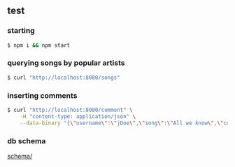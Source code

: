 ## test
### starting
``` bash
$ npm i && npm start
```

### querying songs by popular artists
``` bash
$ curl "http://localhost:8080/songs"
```

### inserting comments
``` bash
$ curl "http://localhost:8080/comment" \
    -H "content-type: application/json" \
    --data-binary "{\"username\":\"jDoe\",\"song\":\"All we know\",\"comment\":\"Best song ever!\"}"
```

### db schema
[schema/](schema/)
